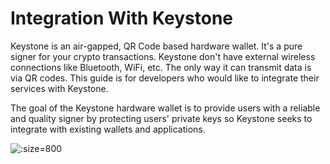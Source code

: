 # Integration With Keystone

Keystone is an air-gapped, QR Code based hardware wallet. It's a pure signer for your crypto transactions.
Keystone don't have external wireless connections like Bluetooth, WiFi, etc. The only way it can transmit data is via QR codes.
This guide is for developers who would like to integrate their services with Keystone.

The goal of the Keystone hardware wallet is to provide users with a reliable and quality signer by protecting users' private keys so
Keystone seeks to integrate with existing wallets and applications.

![](/_media/integration-intro.png ':size=800')
